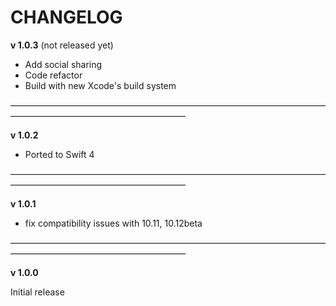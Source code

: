 
# CHANGELOG

**v 1.0.3** (not released yet)

- Add social sharing
- Code refactor
- Build with new Xcode's build system

————————————————————————————————————————————————————————

**v 1.0.2**

- Ported to Swift 4

————————————————————————————————————————————————————————

**v 1.0.1**

- fix compatibility issues with 10.11, 10.12beta

————————————————————————————————————————————————————————

**v 1.0.0**

Initial release
